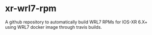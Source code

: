 # xr-wrl7-rpm
A github repository to automatically build WRL7 RPMs for IOS-XR 6.X+ using WRL7 docker image through travis builds.
